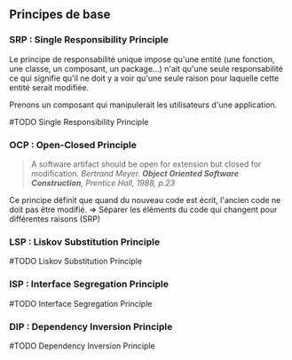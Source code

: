 ## Principes de base

### SRP : Single Responsibility Principle

Le principe de responsabilité unique impose qu'une entité (une fonction, une classe, un composant, un package...) n'ait qu'une seule responsabilité ce qui signifie qu'il ne doit y a voir qu'une seule raison pour laquelle cette entité serait modifiée. 

Prenons un composant qui manipulerait les utilisateurs d'une application.

#TODO Single Responsibility Principle
### OCP : Open-Closed Principle
> A software artifact should be open for extension but closed for modification.
*Bertrand Meyer. __Object Oriented Software Construction__, Prentice Hall, 1988, p.23*

Ce principe définit que quand du nouveau code est écrit, l'ancien code ne doit pas être modifié.
=> Séparer les éléments du code qui changent pour différentes raisons (SRP)


### LSP : Liskov Substitution Principle
#TODO Liskov Substitution Principle
### ISP : Interface Segregation Principle
#TODO Interface Segregation Principle
### DIP : Dependency Inversion Principle
#TODO Dependency Inversion Principle